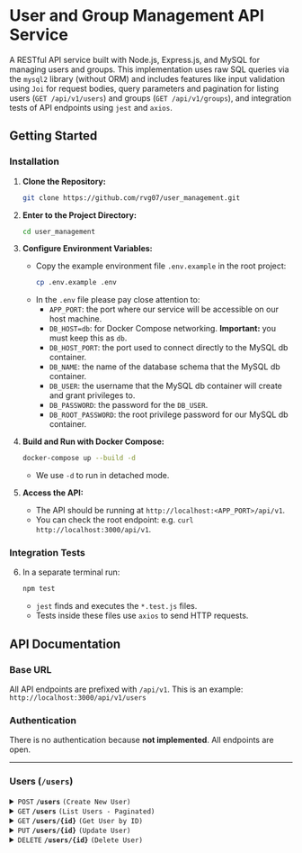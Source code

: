# User and Group Management API Service

A RESTful API service built with Node.js, Express.js, and MySQL for managing users and groups. 
This implementation uses raw SQL queries via the `mysql2` library (without ORM) and includes features like input validation using `Joi` for request bodies, query parameters and pagination for listing users (`GET /api/v1/users`) and groups (`GET /api/v1/groups`), and integration tests of API endpoints using `jest` and `axios`.

## Getting Started
### Installation

1.  **Clone the Repository:**
    ```bash
    git clone https://github.com/rvg07/user_management.git
    ```
2.  **Enter to the Project Directory:**
    ```bash
    cd user_management
    ```
3.  **Configure Environment Variables:**
    *   Copy the example environment file `.env.example` in the root project:
        ```bash
        cp .env.example .env
        ```
    *   In the `.env` file please pay close attention to:
        *   `APP_PORT`: the port where our service will be accessible on our host machine.
        *   `DB_HOST=db`: for Docker Compose networking. **Important:** you must keep this as `db`.
        *   `DB_HOST_PORT`: the port used to connect directly to the MySQL db container.
        *   `DB_NAME`: the name of the database schema that the MySQL db container.
        *   `DB_USER`: the username that the MySQL db container will create and grant privileges to.
        *   `DB_PASSWORD`: the password for the `DB_USER`. 
        *   `DB_ROOT_PASSWORD`: the root privilege password for our MySQL db container.

3.  **Build and Run with Docker Compose:**
    ```bash
    docker-compose up --build -d
    ```
    *   We use `-d` to run in detached mode.

4.  **Access the API:**
    *   The API should be running at `http://localhost:<APP_PORT>/api/v1`.
    *   You can check the root endpoint: e.g. `curl http://localhost:3000/api/v1`.
    
### Integration Tests

6.  In a separate terminal run:
    ```bash
    npm test
    ```
    *   `jest` finds and executes the `*.test.js` files.
    *   Tests inside these files use `axios` to send HTTP requests.

## API Documentation

### Base URL

All API endpoints are prefixed with `/api/v1`. This is an example: `http://localhost:3000/api/v1/users`

### Authentication

There is no authentication because **not implemented**. All endpoints are open.

---

### Users (`/users`)

<details>
 <summary><code>POST</code> <code><b>/users</b></code> <code>(Create New User)</code></summary>

##### Request Body

> Requires a JSON request body with user details.

> | Field        | Required | Data Type                  | Description                                | Example          |
> |--------------|----------|----------------------------|--------------------------------------------|------------------|
> | `name`       | Yes      | `string`                   | User's first name  | `"Fatima"`        |
> | `surname`    | Yes      | `string`                   | User's last name   | `"Hanna"`        |
> | `birth_date` | Yes      | `string` (YYYY-MM-DD)      | User's date of birth                     | `"2000-01-01"`   |
> | `sex`        | Yes      | `string` ('male'\|'female'\|'other') | User's sex                               | `"female"`       |

##### Responses

> | HTTP Code | Content-Type                | Response Body Example                                                          | Description                    |
> |-----------|-----------------------------|--------------------------------------------------------------------------------|--------------------------------|
> | `201`     | `application/json`          | `{status":"success", "message":"User created successfully!", "userId": 123}`                       | User created.     |
> | `400`     | `application/json`          | `{"status":"error", "code":"INVALID_PARAMS", "message":"..."}` | Invalid input.                  |
> | `409`     | `application/json`          | `{"status":"error", "code":"ER_DUP_ENTRY", "message":"...already exists!"}`        | Duplicate user.  |
> | `500`     | `application/json`          | `{"status":"error", "code":"INTERNAL_ERROR", "message":"..."}`                 | Internal server error.  |

##### Example cURL

> ```bash
> curl -X POST \
>   -H "Content-Type: application/json" \
>   -d '{"name":"Fatima","surname":"Hanna","birth_date":"2000-01-01","sex":"female"}' \
>   http://localhost:3000/api/v1/users
> ```

</details>

<details>
 <summary><code>GET</code> <code><b>/users</b></code> <code>(List Users - Paginated)</code></summary>

##### Query Parameters

> | Parameter | Required | Data Type | Default | Max | Description                       | Example        |
> |-----------|----------|-----------|---------|-----|-----------------------------------|----------------|
> | `page`    | No       | `integer` | 1       | N/A | Page number to retrieve. | `2`            |
> | `limit`   | No       | `integer` | 10      | 100 | Number of users per page. | `20`           |

##### Responses

> | HTTP Code | Content-Type                | Response Body Example                                                                          | Description                             |
> |-----------|-----------------------------|------------------------------------------------------------------------------------------------|-----------------------------------------|
> | `200`     | `application/json`          | `{"status":"success", "data":[user...], "pagination":{ "totalItems": ..., "totalPages":.., "currentPage":..., "pageSize": ...}}` |  List of users with pagination |
> | `500`     | `application/json`          | `{"status":"error", "code":"INTERNAL_ERROR", "message":"..."}`                                  | Internal server error.          |

##### Example cURL

> Get page 2 with 5 users per page:
> ```bash
> curl -X GET -i "http://localhost:3000/api/v1/users?page=2&limit=5"
> ```
> Get first page (as default defined):
> ```bash
> curl -X GET -i "http://localhost:3000/api/v1/users"
> ```

</details>

<details>
 <summary><code>GET</code> <code><b>/users/{id}</b></code> <code>(Get User by ID)</code></summary>

##### Path Parameters

> | Parameter | Required | Data Type | Description        |
> |-----------|----------|-----------|--------------------|
> | `id`      | Yes      | `integer` | userId |

##### Responses

> | HTTP Code | Content-Type                | Response Body Example                                          | Description                          |
> |-----------|-----------------------------|----------------------------------------------------------------|--------------------------------------|
> | `200`     | `application/json`          | `{ id: 1, name: "Test", surname: "User", ... }`                | User found.             |
> | `400`     | `application/json`          | `{"status":"error", "code":"INVALID_PARAMS", "message":"..."}` | Invalid userId format    |
> | `404`     | `application/json`          | `{"status":"error", "code":"NOT_FOUND", "message":"..."}`      | userId not found. |
> | `500`     | `application/json`          | `{"status":"error", "code":"INTERNAL_ERROR", "message":"..."}` | Internal server error.       |

##### Example cURL

> Get user with userId `1`:
> ```bash
> curl -X GET -i "http://localhost:3000/api/v1/users/1"
> ```

</details>

<details>
 <summary><code>PUT</code> <code><b>/users/{id}</b></code> <code>(Update User)</code></summary>

##### Path Parameters

> | Parameter | Required | Data Type | Description        |
> |-----------|----------|-----------|--------------------|
> | `id`      | Yes      | `integer` | ID of the user to update. |

##### Request Body

> Requires a JSON request body containing **at least one** field to update.

> | Field        | Required | Data Type                  | Description                                | Example          |
> |--------------|----------|----------------------------|--------------------------------------------|------------------|
> | `name`       | No       | `string`                   | User's first name  | `"Fatima"`       |
> | `surname`    | No       | `string`                   | User's last name   | `"Hanna"`        |
> | `birth_date` | No       | `string` (YYYY-MM-DD)      | User's date of birth                     | `"2001-01-01"`   |
> | `sex`        | No       | `string` ('male'\|'female'\|'other') | User's sex                               | `"female"`       |

##### Responses

> | HTTP Code | Content-Type                | Response Body Example                                                            | Description                                      |
> |-----------|-----------------------------|----------------------------------------------------------------------------------|--------------------------------------------------|
> | `200`     | `application/json`          | `{"status":"success", "message":"User updated successfully!", "user": userObject}`         | User updated successfully.                       |
> | `400`     | `application/json`          | `{"status":"error", "code":"INVALID_PARAMS", "message":"..."`   | Invalid body data. |
> | `404`     | `application/json`          | `{"status":"error", "code":"NOT_FOUND", "message":"..."}`                        | userId not found.       |
> | `409`     | `application/json`          | `{"status":"error", "code":"ER_DUP_ENTRY", "message":"...already exists!"}`          | Update caused a conflict with the unique constraint. |
> | `500`     | `application/json`          | `{"status":"error", "code":"INTERNAL_ERROR", "message":"..."}`                   |Internal server error.                      |

##### Example cURL

> Update only the name for userId `1`:
> ```bash
> curl -X PUT \
>   -H "Content-Type: application/json" \
>   -d '{"birth_date": "2000-01-01"}' \
>   http://localhost:3000/api/v1/users/1
> ```

</details>

<details>
 <summary><code>DELETE</code> <code><b>/users/{id}</b></code> <code>(Delete User)</code></summary>

##### Path Parameters

> | Parameter | Required | Data Type | Description        |
> |-----------|----------|-----------|--------------------|
> | `id`      | Yes      | `integer` | userId |

##### Responses

> | HTTP Code | Content-Type                | Response Body Example | Description                          |
> |-----------|-----------------------------|-----------------------|--------------------------------------|
> | `204`     | (No Content)                | (Empty)               |                                         |
> | `400`     | `application/json`          | `{"status":"error", "code":"INVALID_PARAMS", "message":"..."}` | Invalid userId format   |
> | `404`     | `application/json`          | `{"status":"error", "code":"NOT_FOUND", "message":"..."}`      | userId not found. |
> | `500`     | `application/json`          | `{"status":"error", "code":"INTERNAL_ERROR", "message":"..."}` | Internal server error.        |

##### Example cURL

> Delete user with ID 1:
> ```bash
> curl -X DELETE -i "http://localhost:3000/api/v1/users/1"
> ```

</details>